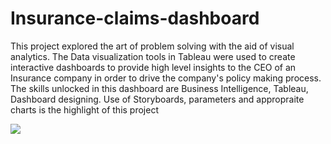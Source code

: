 # Insurance-claims-dashboard
 This project explored the art of problem solving with the aid of visual analytics. The Data visualization tools in Tableau were used to create interactive dashboards to provide high level insights to the CEO of an Insurance company in order to drive the company's policy making process. The skills unlocked in this dashboard are Business Intelligence, Tableau, Dashboard designing.
Use of Storyboards, parameters and appropraite charts is the highlight of this project 

![](https://github.com/DeborahOsilade/DeborahOsilade/blob/main/Images/githb.png)
